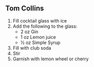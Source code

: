 ## Tom Collins

1. Fill cocktail glass with ice
2. Add the following to the glass:
	- 2 oz Gin
	- 1 oz Lemon juice
	- ½ oz Simple Syrup
3. Fill with club soda
4. Stir
5. Garnish with lemon wheel or cherry
